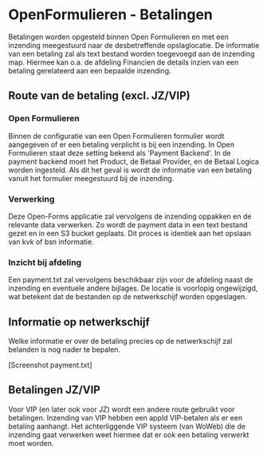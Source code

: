 # OpenFormulieren - Betalingen

Betalingen worden opgesteld binnen Open Formulieren en met een inzending meegestuurd naar de desbetreffende opslaglocatie. De informatie van een betaling zal als text bestand worden toegevoegd aan de inzending map. Hiermee kan o.a. de afdeling Financien de details inzien van een betaling gerelateerd aan een bepaalde inzending.

## Route van de betaling (excl. JZ/VIP)

### Open Formulieren
Binnen de configuratie van een Open Formulieren formulier wordt aangegeven of er een betaling verplicht is bij een inzending. In Open Formulieren staat deze setting bekend als 'Payment Backend'. In de payment backend moet het Product, de Betaal Provider, en de Betaal Logica worden ingesteld. Als dit het geval is wordt de informatie van een betaling vanuit het formulier meegestuurd bij de inzending.

### Verwerking
Deze Open-Forms applicatie zal vervolgens de inzending oppakken en de relevante data verwerken. Zo wordt de payment data in een text bestand gezet en in een S3 bucket geplaats. Dit proces is identiek aan het opslaan van kvk of bsn informatie.

### Inzicht bij afdeling
Een payment.txt zal vervolgens beschikbaar zijn voor de afdeling naast de inzending en eventuele andere bijlages. De locatie is voorlopig ongewijzigd, wat betekent dat de bestanden op de netwerkschijf worden opgeslagen.

## Informatie op netwerkschijf
Welke informatie er over de betaling precies op de netwerkschijf zal belanden is nog nader te bepalen.

[Screenshot payment.txt]

## Betalingen JZ/VIP
Voor VIP (en later ook voor JZ) wordt een andere route gebruikt voor betalingen. Inzending van VIP hebben een appId VIP-betalen als er een betaling aanhangt. Het achterliggende VIP systeem (van WoWeb) die de inzending gaat verwerken weet hiermee dat er ook een betaling verwerkt moet worden.